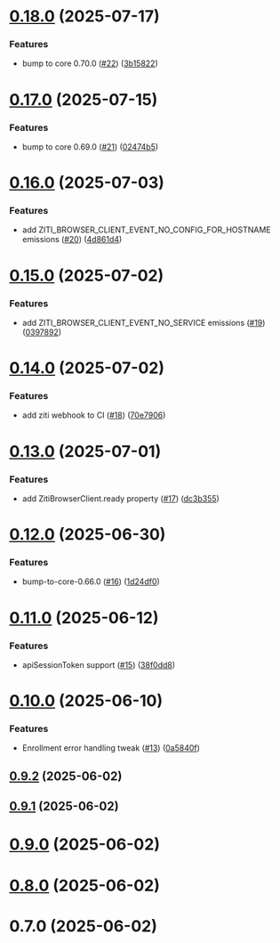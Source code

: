 # [0.18.0](https://github.com/openziti/ziti-sdk-browser/compare/v0.17.0...v0.18.0) (2025-07-17)


### Features

* bump to core 0.70.0 ([#22](https://github.com/openziti/ziti-sdk-browser/issues/22)) ([3b15822](https://github.com/openziti/ziti-sdk-browser/commit/3b15822ec62c01733fa9a503a25f2ee251139c55))



# [0.17.0](https://github.com/openziti/ziti-sdk-browser/compare/v0.16.0...v0.17.0) (2025-07-15)


### Features

* bump to core 0.69.0 ([#21](https://github.com/openziti/ziti-sdk-browser/issues/21)) ([02474b5](https://github.com/openziti/ziti-sdk-browser/commit/02474b5b1a565037e4a036e44e9ed7020f52a55c))



# [0.16.0](https://github.com/openziti/ziti-sdk-browser/compare/v0.15.0...v0.16.0) (2025-07-03)


### Features

* add ZITI_BROWSER_CLIENT_EVENT_NO_CONFIG_FOR_HOSTNAME emissions ([#20](https://github.com/openziti/ziti-sdk-browser/issues/20)) ([4d861d4](https://github.com/openziti/ziti-sdk-browser/commit/4d861d4687a430dbb2e50ce5d16feed6f415ebce))



# [0.15.0](https://github.com/openziti/ziti-sdk-browser/compare/v0.14.0...v0.15.0) (2025-07-02)


### Features

* add ZITI_BROWSER_CLIENT_EVENT_NO_SERVICE emissions ([#19](https://github.com/openziti/ziti-sdk-browser/issues/19)) ([0397892](https://github.com/openziti/ziti-sdk-browser/commit/03978924e632bec3fa5f9e2311085ab41d668477))



# [0.14.0](https://github.com/openziti/ziti-sdk-browser/compare/v0.13.0...v0.14.0) (2025-07-02)


### Features

* add ziti webhook to CI ([#18](https://github.com/openziti/ziti-sdk-browser/issues/18)) ([70e7906](https://github.com/openziti/ziti-sdk-browser/commit/70e790687c6c4062d90a8e5d0c4a4c2d253bcd77))



# [0.13.0](https://github.com/openziti/ziti-sdk-browser/compare/v0.12.0...v0.13.0) (2025-07-01)


### Features

* add ZitiBrowserClient.ready property ([#17](https://github.com/openziti/ziti-sdk-browser/issues/17)) ([dc3b355](https://github.com/openziti/ziti-sdk-browser/commit/dc3b3557460f2bbba37099b8e8d570b29f2a4493))



# [0.12.0](https://github.com/openziti/ziti-sdk-browser/compare/v0.11.0...v0.12.0) (2025-06-30)


### Features

* bump-to-core-0.66.0 ([#16](https://github.com/openziti/ziti-sdk-browser/issues/16)) ([1d24df0](https://github.com/openziti/ziti-sdk-browser/commit/1d24df0f043280b93af5bd443db422b817cf9fd4))



# [0.11.0](https://github.com/openziti/ziti-sdk-browser/compare/v0.10.0...v0.11.0) (2025-06-12)


### Features

* apiSessionToken support ([#15](https://github.com/openziti/ziti-sdk-browser/issues/15)) ([38f0dd8](https://github.com/openziti/ziti-sdk-browser/commit/38f0dd87f9b6a8bc96fef7cf538ee1210471f170))



# [0.10.0](https://github.com/openziti/ziti-sdk-browser/compare/v0.9.2...v0.10.0) (2025-06-10)


### Features

* Enrollment error handling tweak ([#13](https://github.com/openziti/ziti-sdk-browser/issues/13)) ([0a5840f](https://github.com/openziti/ziti-sdk-browser/commit/0a5840f0a95d1d7f406a24a155a9566ee0a7f307))



## [0.9.2](https://github.com/openziti/ziti-sdk-browser/compare/v0.9.1...v0.9.2) (2025-06-02)



## [0.9.1](https://github.com/openziti/ziti-sdk-browser/compare/v0.9.0...v0.9.1) (2025-06-02)



# [0.9.0](https://github.com/openziti/ziti-sdk-browser/compare/v0.8.0...v0.9.0) (2025-06-02)



# [0.8.0](https://github.com/openziti/ziti-sdk-browser/compare/v0.7.0...v0.8.0) (2025-06-02)



# 0.7.0 (2025-06-02)



